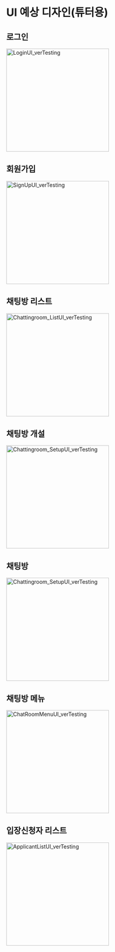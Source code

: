 # UI 예상 디자인(튜터용)

## 로그인  
<img width="271" alt="LoginUI_verTesting" src="https://user-images.githubusercontent.com/55046928/67124645-ecb13f80-f22d-11e9-9f06-f34538312456.png"> 

## 회원가입  
<img width="271" alt="SignUpUI_verTesting" src="https://user-images.githubusercontent.com/55046928/67124669-faff5b80-f22d-11e9-9b1d-0cbed59d1978.png"> 

## 채팅방 리스트  
<img width="271" alt="Chattingroom_ListUI_verTesting" src="https://user-images.githubusercontent.com/55046928/67124692-0ce0fe80-f22e-11e9-80ca-0615e5390661.png">   

## 채팅방 개설 
<img width="271" alt="Chattingroom_SetupUI_verTesting" src="https://user-images.githubusercontent.com/55046928/67124718-1c604780-f22e-11e9-8bc3-35f6b339de9e.jpeg">  

## 채팅방  
<img width="271" alt="Chattingroom_SetupUI_verTesting" src="https://user-images.githubusercontent.com/55046928/67124738-25e9af80-f22e-11e9-8d60-b0e9965dcd2b.png">  
  
## 채팅방 메뉴  
<img width="271" alt="ChatRoomMenuUI_verTesting" src="https://user-images.githubusercontent.com/55046928/67124778-34d06200-f22e-11e9-8840-debac6ee3842.png">  
 
## 입장신청자 리스트 
<img width="271" alt="ApplicantListUI_verTesting" src="https://user-images.githubusercontent.com/55046928/67124802-46196e80-f22e-11e9-9d0c-3f186dfeaf58.png">  
